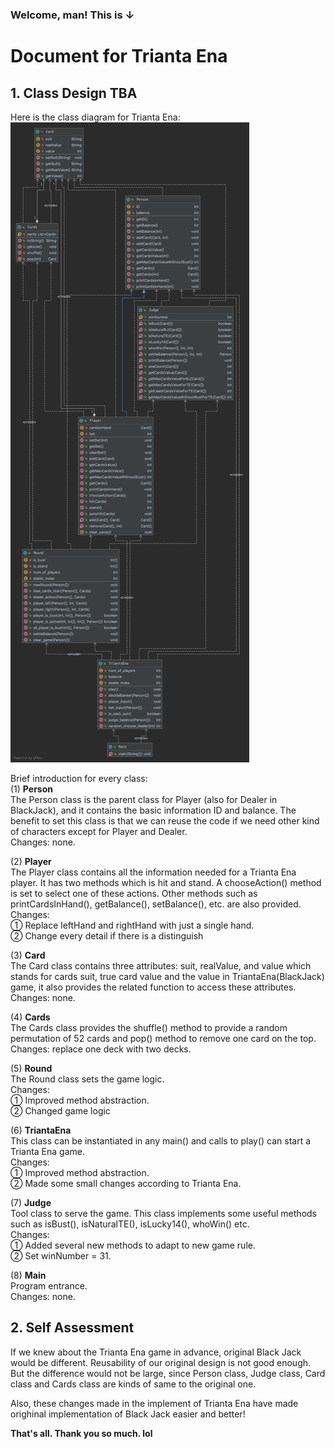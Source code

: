 <!--
 * @Description: In User Settings Edit
 * @Author: Jun Li
 * @Date: 2019-10-08 19:34:09
 * @LastEditTime: 2019-10-08 21:10:01
 * @LastEditors: Please set LastEditors
 -->

### Welcome, man! This is $\downarrow$
# Document for Trianta Ena

## 1. Class Design TBA
Here is the class diagram for Trianta Ena: <br>
![classes](https://github.com/QingShuiXiFan/Black-Jack/blob/TriantaEna/BlackJack/Package%20bj.png)

Brief introduction for every class: <br>
(1) **Person** <br>
The Person class is the parent class for Player (also for Dealer in BlackJack), and it contains the basic information ID and balance. The benefit to set this class is that we can reuse the code if we need other kind of characters except for Player and Dealer.<br>
Changes: none.<br>

(2) **Player** <br>
The Player class contains all the information needed for a Trianta Ena player. It has two methods which is hit and stand. A chooseAction() method  is set to select one of these actions. Other methods such as printCardsInHand(), getBalance(), setBalance(), etc. are also provided.<br>
Changes:<br> 
① Replace leftHand and rightHand with just a single hand.<br>
② Change every detail if there is a distinguish

(3) **Card** <br>
The Card class contains three attributes: suit, realValue, and value which stands for cards suit, true card value and the value in TriantaEna(BlackJack) game, it also provides the
related function to access these attributes.<br>
Changes: none.<br>

(4) **Cards** <br>
The Cards class provides the shuffle() method to provide a random permutation of 52 cards and pop() method to remove one card on the top.<br>
Changes: replace one deck with two decks.<br>

(5) **Round**<br>
The Round class sets the game logic.<br>
Changes:<br> 
① Improved method abstraction.<br>
② Changed game logic<br>

(6) **TriantaEna** <br>
This class can be instantiated in any main() and calls to play() can start a Trianta Ena game.<br>
Changes:<br> 
① Improved method abstraction.<br>
② Made some small changes according to Trianta Ena.<br>

(7) **Judge**<br>
Tool class to serve the game. This class implements some useful methods such as isBust(), isNaturalTE(), isLucky14(), whoWin() etc.<br>
Changes:<br> 
① Added several new methods to adapt to new game rule.<br>
② Set winNumber = 31.<br>

(8) **Main**<br>
Program entrance.<br>
Changes: none.<br>

## 2. Self Assessment
If we knew about the Trianta Ena game in advance, original Black Jack would be different. Reusability of our original design is not good enough. But the difference would not be large, since Person class, Judge class, Card class and Cards class are kinds of same to the original one.

Also, these changes made in the implement of Trianta Ena have made orighinal implementation of Black Jack easier and better!

**That's all. Thank you so much. lol**